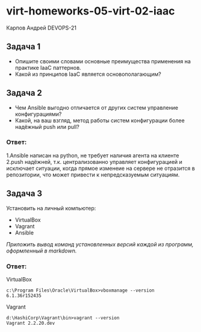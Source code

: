 # virt-homeworks-05-virt-02-iaac
Карпов Андрей DEVOPS-21

## Задача 1

- Опишите своими словами основные преимущества применения на практике IaaC паттернов.
- Какой из принципов IaaC является основополагающим?

## Задача 2

- Чем Ansible выгодно отличается от других систем управление конфигурациями?
- Какой, на ваш взгляд, метод работы систем конфигурации более надёжный push или pull?

### Ответ:
1.Ansible написан на python, не требует наличия агента на клиенте<br>
2.push надёжней, т.к. централизованно управляет конфигурацией и исключает ситуации, когда прямое изменеие на сервере не отразится в репозитории, что может привести к непредсказуемым ситуациям.

## Задача 3

Установить на личный компьютер:

- VirtualBox
- Vagrant
- Ansible

*Приложить вывод команд установленных версий каждой из программ, оформленный в markdown.*

### Ответ:
VirtualBox<br>
```
c:\Program Files\Oracle\VirtualBox>vboxmanage --version
6.1.36r152435
```
Vagrant
```
d:\HashiCorp\Vagrant\bin>vagrant --version
Vagrant 2.2.20.dev
```
